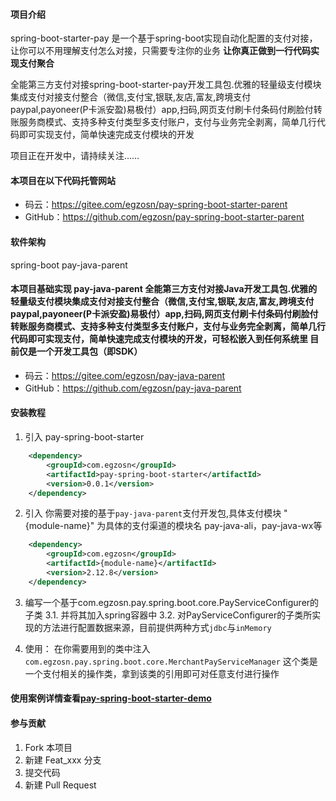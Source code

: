 #### 项目介绍
spring-boot-starter-pay 是一个基于spring-boot实现自动化配置的支付对接，让你可以不用理解支付怎么对接，只需要专注你的业务 **让你真正做到一行代码实现支付聚合** 
 
全能第三方支付对接spring-boot-starter-pay开发工具包.优雅的轻量级支付模块集成支付对接支付整合（微信,支付宝,银联,友店,富友,跨境支付paypal,payoneer(P卡派安盈)易极付）app,扫码,网页支付刷卡付条码付刷脸付转账服务商模式、支持多种支付类型多支付账户，支付与业务完全剥离，简单几行代码即可实现支付，简单快速完成支付模块的开发
 
项目正在开发中，请持续关注……

#### 本项目在以下代码托管网站
* 码云：https://gitee.com/egzosn/pay-spring-boot-starter-parent
* GitHub：https://github.com/egzosn/pay-spring-boot-starter-parent

#### 软件架构
spring-boot  pay-java-parent

#### 本项目基础实现 pay-java-parent 全能第三方支付对接Java开发工具包.优雅的轻量级支付模块集成支付对接支付整合（微信,支付宝,银联,友店,富友,跨境支付paypal,payoneer(P卡派安盈)易极付）app,扫码,网页支付刷卡付条码付刷脸付转账服务商模式、支持多种支付类型多支付账户，支付与业务完全剥离，简单几行代码即可实现支付，简单快速完成支付模块的开发，可轻松嵌入到任何系统里 目前仅是一个开发工具包（即SDK）
* 码云：https://gitee.com/egzosn/pay-java-parent
* GitHub：https://github.com/egzosn/pay-java-parent


#### 安装教程

1. 引入 pay-spring-boot-starter
```xml
    <dependency>
        <groupId>com.egzosn</groupId>
        <artifactId>pay-spring-boot-starter</artifactId>
        <version>0.0.1</version>
    </dependency>
```
2. 引入 你需要对接的基于`pay-java-parent`支付开发包,具体支付模块 "{module-name}" 为具体的支付渠道的模块名 pay-java-ali，pay-java-wx等

```xml
    <dependency>
        <groupId>com.egzosn</groupId>
        <artifactId>{module-name}</artifactId>
        <version>2.12.8</version>
    </dependency>

```
3. 编写一个基于com.egzosn.pay.spring.boot.core.PayServiceConfigurer的子类 
    3.1. 并将其加入spring容器中
    3.2. 对PayServiceConfigurer的子类所实现的方法进行配置数据来源，目前提供两种方式`jdbc`与`inMemory`
    
4. 使用： 在你需要用到的类中注入 `com.egzosn.pay.spring.boot.core.MerchantPayServiceManager`  这个类是一个支付相关的操作类，拿到该类的引用即可对任意支付进行操作

#### 使用案例详情查看[pay-spring-boot-starter-demo](pay-spring-boot-starter-demo?dir=1&filepath=pay-spring-boot-starter-demo)



#### 参与贡献

1. Fork 本项目
2. 新建 Feat_xxx 分支
3. 提交代码
4. 新建 Pull Request


